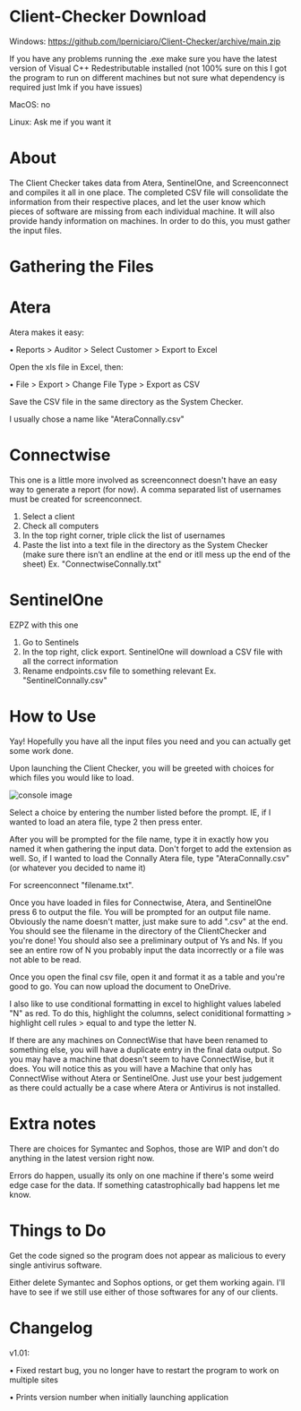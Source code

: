 # Client-Checker Download

Windows: https://github.com/lperniciaro/Client-Checker/archive/main.zip

If you have any problems running the .exe make sure you have the latest version of Visual C++ Redestributable installed (not 100% sure on this I got the program to run on different machines but not sure what dependency is required just lmk if you have issues)

MacOS: no

Linux: Ask me if you want it

# About

The Client Checker takes data from Atera, SentinelOne, and Screenconnect and compiles it all in one place. The completed CSV file will consolidate the information from their respective places, and let the user know which pieces of software are missing from each individual machine. It will also provide handy information on machines. In order to do this, you must gather the input files.

# Gathering the Files

# Atera

Atera makes it easy:

•	Reports > Auditor > Select Customer > Export to Excel

Open the xls file in Excel, then:

•	File > Export > Change File Type > Export as CSV 

Save the CSV file in the same directory as the System Checker.

I usually chose a name like "AteraConnally.csv"

# Connectwise

This one is a little more involved as screenconnect doesn't have an easy way to generate a report (for now). A comma separated list of usernames must be created for screenconnect.
1.	Select a client
2.	Check all computers
3.	In the top right corner, triple click the list of usernames
4.	Paste the list into a text file in the directory as the System Checker (make sure there isn’t an endline at the end or itll mess up the end of the sheet)
Ex. "ConnectwiseConnally.txt"

# SentinelOne

EZPZ with this one
1.  Go to Sentinels
2.  In the top right, click export. SentinelOne will download a CSV file with all the correct information
3.  Rename endpoints.csv file to something relevant Ex. "SentinelConnally.csv"

# How to Use

Yay! Hopefully you have all the input files you need and you can actually get some work done.

Upon launching the Client Checker, you will be greeted with choices for which files you would like to load. 

![console image](https://i.imgur.com/wYohLPX.png)

Select a choice by entering the number listed before the prompt. IE, if I wanted to load an atera file, type 2 then press enter.

After you will be prompted for the file name, type it in exactly how you named it when gathering the input data. Don't forget to add the extension as well.
So, if I wanted to load the Connally Atera file, type "AteraConnally.csv" (or whatever you decided to name it)

For screenconnect "filename.txt".

Once you have loaded in files for Connectwise, Atera, and SentinelOne press 6 to output the file. You will be prompted for an output file name. Obviously the name doesn't matter, just make sure to add ".csv" at the end. You should see the filename in the directory of the ClientChecker and you're done! You should also see a preliminary output of Ys and Ns. If you see an entire row of N you probably input the data incorrectly or a file was not able to be read.

Once you open the final csv file, open it and format it as a table and you're good to go. You can now upload the document to OneDrive.

I also like to use conditional formatting in excel to highlight values labeled "N" as red. To do this, highlight the columns, select coniditional formatting > highlight cell rules > equal to and type the letter N. 

If there are any machines on ConnectWise that have been renamed to something else, you will have a duplicate entry in the final data output. So you may have a machine that doesn't seem to have ConnectWise, but it does. You will notice this as you will have a Machine that only has ConnectWise without Atera or SentinelOne. Just use your best judgement as there could actually be a case where Atera or Antivirus is not installed.

# Extra notes

There are choices for Symantec and Sophos, those are WIP and don't do anything in the latest version right now.

Errors do happen, usually its only on one machine if there's some weird edge case for the data. If something catastrophically bad happens let me know.

# Things to Do

Get the code signed so the program does not appear as malicious to every single antivirus software.

Either delete Symantec and Sophos options, or get them working again. I'll have to see if we still use either of those softwares for any of our clients.

# Changelog
v1.01: 

•	Fixed restart bug, you no longer have to restart the program to work on multiple sites

•	Prints version number when initially launching application
